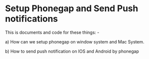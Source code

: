 # Setup Phonegap and Send Push notifications

This is documents and code for these things: - 

a) How can we setup phonegap on window system and Mac System.  

b) How to send push notification on IOS and Android by phonegap  
